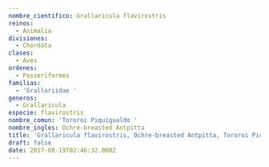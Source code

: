 ```yaml
---
nombre_cientifico: Grallaricula flavirostris
reinos:
  - Animalia
divisiones:
  - Chordata
clases:
  - Aves
ordenes:
  - Passeriformes
familias:
  - 'Grallariidae '
generos:
  - Grallaricula
especie: flavirostris
nombre_comun: 'Tororoi Piquigualdo '
nombre_ingles: Ochre-breasted Antpitta
title: 'Grallaricula flavirostris, Ochre-breasted Antpitta, Tororoi Piquigualdo '
draft: false
date: 2017-08-19T02:46:32.000Z
---
```


